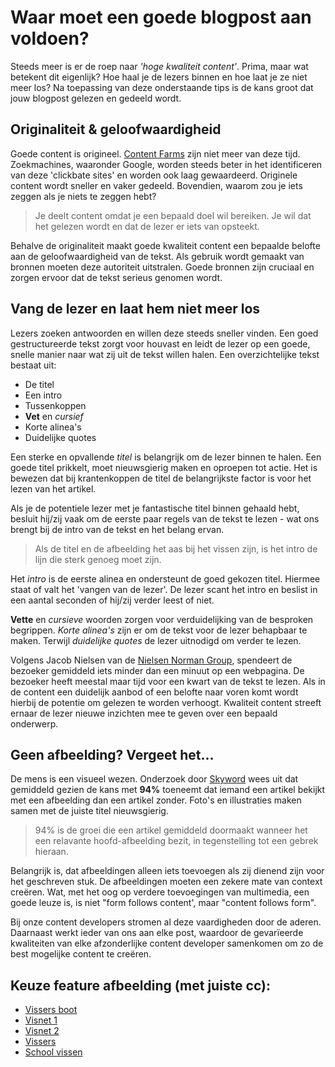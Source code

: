 # Waar moet een goede blogpost aan voldoen?
Steeds meer is er de roep naar *'hoge kwaliteit content'*. Prima, maar wat betekent dit eigenlijk? Hoe haal je de lezers binnen en hoe laat je ze niet meer los? Na toepassing van deze onderstaande tips is de kans groot dat jouw blogpost gelezen en gedeeld wordt.   

## Originaliteit & geloofwaardigheid 
Goede content is origineel. [Content Farms](https://en.wikipedia.org/wiki/Content_farm) zijn niet meer van deze tijd. Zoekmachines, waaronder Google, worden steeds beter in het identificeren van deze 'clickbate sites' en worden ook laag gewaardeerd. Originele content wordt sneller en vaker gedeeld. Bovendien, waarom zou je iets zeggen als je niets te zeggen hebt?

> Je deelt content omdat je een bepaald doel wil bereiken. Je wil dat het gelezen wordt en dat de lezer er iets van opsteekt.

Behalve de originaliteit maakt goede kwaliteit content een bepaalde belofte aan de geloofwaardigheid van de tekst. Als gebruik wordt gemaakt van bronnen moeten deze autoriteit uitstralen. Goede bronnen zijn cruciaal en zorgen ervoor dat de tekst serieus genomen wordt.   

## Vang de lezer en laat hem niet meer los
Lezers zoeken antwoorden en willen deze steeds sneller vinden. Een goed gestructureerde tekst zorgt voor houvast en leidt de lezer op een goede, snelle manier naar wat zij uit de tekst willen halen. Een overzichtelijke tekst bestaat uit:

* De titel
* Een intro
* Tussenkoppen 
* **Vet** en *cursief*  
* Korte alinea's 
* Duidelijke quotes 

Een sterke en opvallende *titel* is belangrijk om de lezer binnen te halen. Een goede titel prikkelt, moet nieuwsgierig maken en oproepen tot actie. Het is bewezen dat bij krantenkoppen de titel de belangrijkste factor is voor het lezen van het artikel.

Als je de potentiele lezer met je fantastische titel binnen gehaald hebt, besluit hij/zij vaak om de eerste paar regels van de tekst te lezen - wat ons brengt bij de intro van de tekst en het belang ervan. 

> Als de titel en de afbeelding het aas bij het vissen zijn, is het intro de lijn die sterk genoeg moet zijn. 

Het *intro* is de eerste alinea en ondersteunt de goed gekozen titel.  Hiermee staat of valt het 'vangen van de lezer'. De lezer scant het intro en beslist in een aantal seconden of hij/zij verder leest of niet.

**Vette** en *cursieve* woorden zorgen voor verduidelijking van de besproken begrippen. *Korte alinea's* zijn er om de tekst voor de lezer behapbaar te maken. Terwijl *duidelijke quotes* de lezer uitnodigd om verder te lezen.

Volgens Jacob Nielsen van de [Nielsen Norman Group](http://www.nngroup.com/articles/how-long-do-users-stay-on-web-pages/), spendeert de bezoeker gemiddeld iets minder dan een minuut op een webpagina. De bezoeker heeft meestal maar tijd voor een kwart van de tekst te lezen. Als in de content een duidelijk aanbod of een belofte naar voren komt wordt hierbij de potentie om gelezen te worden verhoogt. Kwaliteit content streeft ernaar de lezer nieuwe inzichten mee te geven over een bepaald onderwerp. 

## Geen afbeelding? Vergeet het...
De mens is een visueel wezen. Onderzoek door [Skyword](http://www.skyword.com/contentstandard/enterprise-marketing/skyword-study-add-images-to-improve-content-performance/) wees uit dat gemiddeld gezien de kans met **94%** toeneemt dat iemand een artikel bekijkt met een afbeelding dan een artikel zonder. Foto's en illustraties maken samen met de juiste titel nieuwsgierig.  

> 94% is de groei die een artikel gemiddeld doormaakt wanneer het een relavante hoofd-afbeelding bezit, in tegenstelling tot een gebrek hieraan.

Belangrijk is, dat afbeeldingen alleen iets toevoegen als zij dienend zijn voor het geschreven stuk. De afbeeldingen moeten een zekere mate van context creëren. Wat, met het oog op verdere toevoegingen van multimedia, een goede leuze is, is niet "form follows content', maar "content follows form".
  
Bij onze content developers stromen al deze vaardigheden door de aderen. Daarnaast werkt ieder van ons aan elke post, waardoor de gevarïeerde kwaliteiten van elke afzonderlijke content developer samenkomen om zo de best mogelijke content te creëren. 

## Keuze feature afbeelding (met juiste cc):

* [Vissers boot](https://www.flickr.com/photos/mr_t_in_dc/3157822073)
* [Visnet 1](https://www.pexels.com/photo/fishing-net-4004/)
* [Visnet 2](https://www.pexels.com/photo/fishing-village-port-net-4006/)
* [Vissers](https://en.wikipedia.org/wiki/Fishing#/media/File:Stilts_fishermen_Sri_Lanka_02.jpg)
* [School vissen](https://www.flickr.com/photos/michaelmalz/4688274739/in/photostream/) 




